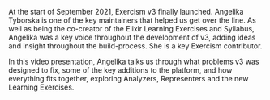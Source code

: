 At the start of September 2021, Exercism v3 finally launched.
Angelika Tyborska is one of the key maintainers that helped us get over the line.
As well as being the co-creator of the Elixir Learning Exercises and Syllabus, Angelika was a key voice throughout the development of v3, adding ideas and insight throughout the build-process.
She is a key Exercism contributor.

In this video presentation, Angelika talks us through what problems v3 was designed to fix, some of the key additions to the platform, and how everything fits together, exploring Analyzers, Representers and the new Learning Exercises.
